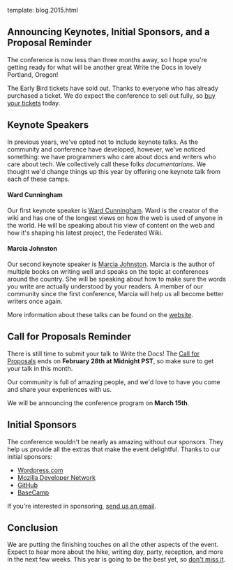template: blog.2015.html

## Announcing Keynotes, Initial Sponsors, and a Proposal Reminder

The conference is now less than three months away, so I hope you're getting ready
for what will be another great Write the Docs in lovely Portland,
Oregon!

The Early Bird tickets have sold out. Thanks to everyone who has already
purchased a ticket. We do expect the conference to sell out fully, so
[buy your tickets](https://ti.to/writethedocs/write-the-docs-na-2015/)
today.

## Keynote Speakers

In previous years, we've opted not to include keynote talks. As the
community and conference have developed, however, we've noticed
something: we have programmers who care about docs and writers who care
about tech. We collectively call these folks _documentarians_. We
thought we'd change things up this year by offering one keynote talk
from each of these camps.

#### Ward Cunningham

Our first keynote speaker is [Ward
Cunningham](http://en.wikipedia.org/wiki/Ward_Cunningham). Ward is the
creator of the wiki and has one of the longest views on how the web is
used of anyone in the world. He will be speaking about his view of
content on the web and how it's shaping his latest project, the
Federated Wiki.

#### Marcia Johnston

Our second keynote speaker is [Marcia
Johnston](http://howtowriteeverything.com/marcia-riefer-johnston-bio/).
Marcia is the author of multiple books on writing well and speaks on
the topic at conferences around the country. She will be speaking about
how to make sure the words you write are actually understood by your
readers. A member of our community since the first conference, Marcia
will help us all become better writers once again.

More information about these talks can be found on the
[website](http://www.writethedocs.org/conf/na/2015/#speakers).

## Call for Proposals Reminder

There is still time to submit your talk to Write the Docs!  The [Call
for Proposals](http://www.writethedocs.org/conf/na/cfp/) ends on
**February 28th at Midnight PST**, so make sure to get your talk in this
month.

Our community is full of amazing people,
and we'd love to have you come and share your experiences with us.

We will be announcing the conference program on **March 15th**.

## Initial Sponsors

The conference wouldn't be nearly as amazing without our sponsors.
They help us provide all the extras that make the event delightful.
Thanks to our initial sponsors:

* [Wordpress.com](https://wordpress.com/)
* [Mozilla Developer Network](https://developer.mozilla.org/en-US/)
* [GitHub](https://github.com/)
* [BaseCamp](http://basecamp.com/)

If you're interested in sponsoring, [send us an email][email-us].

[email-us]: mailto:sponsorship@writethedocs.org

## Conclusion

We are putting the finishing touches on all the other aspects of the
event. Expect to hear more about the hike, writing day, party,
reception, and more in the next few weeks.  This year is going to be the
best yet, so [don't miss
it](https://ti.to/writethedocs/write-the-docs-na-2015/).

